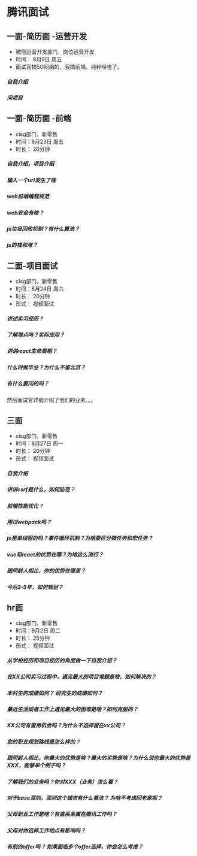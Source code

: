 # 腾讯面试

## 一面-简历面 -运营开发
+ 微信运营开发部门，岗位运营开发
+ 时间： 8月9日 周五
+ 面试官搞5G网络的，我搞前端。纯粹唠嗑了。

##### 自我介绍

##### 问项目


## 一面-简历面 -前端
+ cisg部门，新零售
+ 时间：8月23日 周五
+ 时长： 20分钟

##### 自我介绍，项目介绍

##### 输入一个url发生了啥

##### web前端编程规范

##### web安全有啥？

##### js垃圾回收机制？有什么算法？

##### js的栈和堆？


## 二面-项目面试 
+ cisg部门，新零售
+ 时间：8月24日 周六
+ 时长： 20分钟
+ 形式： 视频面试

##### 讲述实习经历？

##### 了解埋点吗？实际应用？

##### 讲讲react生命周期？

##### 什么时候毕业？为什么不留北京？

##### 有什么要问的吗？
然后面试官详细介绍了他们的业务。。。

## 三面
+ cisg部门，新零售
+ 时间：8月27日 周一
+ 时长： 20分钟
+ 形式： 视频面试

##### 自我介绍

##### 讲讲csrf是什么，如何防范？

##### 前端性能优化？

##### 用过webpack吗？

##### js是单线程的吗？事件循环机制？为啥要区分微任务和宏任务？

##### vue和react的优势在哪？为啥这么流行？

##### 跟同龄人相比，你的优势在哪里？

##### 今后3-5年，如何规划？



## hr面
+ cisg部门，新零售
+ 时间：9月2日 周二
+ 时长： 25分钟
+ 形式： 视频面试

##### 从学校经历和项目经历的角度做一下自我介绍？

##### 在XX公司实习过程中，遇见最大的项目难题是啥，如何解决的？

##### 本科生的成绩如何？ 研究生的成绩如何？

##### 最近生活或者工作上遇见最大的困难是啥？如何克服的？

##### XX公司有留用机会吗？为什么不选择留在xx公司？

##### 您的职业规划路线是怎么样的？

##### 跟同龄人相比，你最大的优势是啥？最大的劣势是啥？为什么说你最大的优势是XXX，能够举个例子吗？

##### 了解我们的业务吗？你对XXX（业务）怎么看？

##### 对于base深圳，深圳这个城市有什么看法？ 为啥不考虑回老家呢？

##### 父母职业工作是啥？有直系亲属在腾讯工作吗？

##### 父母对你选择工作地点有影响吗？

##### 有别的offer吗？ 如果面临多个offer选择，你会怎么考虑？